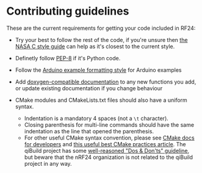 # Contributing guidelines

These are the current requirements for getting your code included in RF24:

- Try your best to follow the rest of the code, if you're unsure then [the NASA C style guide](https://ntrs.nasa.gov/archive/nasa/casi.ntrs.nasa.gov/19950022400.pdf) can help as it's closest to the current style.

- Definetly follow [PEP-8](https://www.python.org/dev/peps/pep-0008/) if it's Python code.

- Follow the [Arduino example formatting style](https://docs.arduino.cc/learn/contributions/arduino-writing-style-guide) for Arduino examples

- Add [doxygen-compatible documentation](https://www.doxygen.nl/manual/docblocks.html) to any new functions you add, or update existing documentation if you change behaviour

- CMake modules and CMakeLists.txt files should also have a uniform syntax.
  - Indentation is a mandatory 4 spaces (not a `\t` character).
  - Closing parenthesis for multi-line commands should have the same indentation as the line that opened the parenthesis.
  - For other useful CMake syntax convention, please see [CMake docs for developers](https://cmake.org/cmake/help/v3.20/manual/cmake-developer.7.html) and [this useful best CMake practices article](https://gist.github.com/mbinna/c61dbb39bca0e4fb7d1f73b0d66a4fd1). The qiBuild project has some [well-reasoned "Dos & Don'ts" guideline](http://doc.aldebaran.com/qibuild/hacking/contrib/cmake/coding_guide.html), but beware that the nRF24 organization is not related to the qiBuild project in any way.
